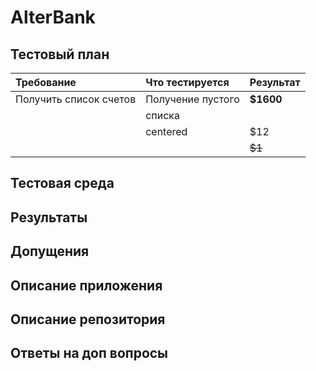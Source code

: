 # AlterBank
## Тестовый план

| Требование             | Что тестируется            |   Результат   |
|:-----------------------|:---------------------------|:--------------|
| Получить список счетов | Получение пустого          |     **$1600** |
|                        | списка                     |
|                        | centered                   |         $12   |
|                        |                            |        ~~$1~~ |

## Тестовая среда 
## Результаты
## Допущения
## Описание приложения
## Описание репозитория
## Ответы на доп вопросы



